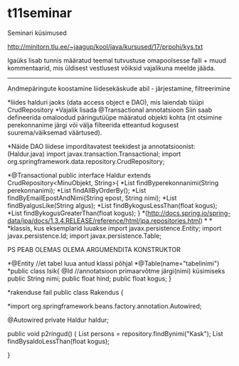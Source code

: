# t11seminar

Seminari küsimused

http://minitorn.tlu.ee/~jaagup/kool/java/kursused/17/prpohi/kys.txt

Igaüks lisab tunnis määratud teemal tutvustuse omapoolsesse faili + muud kommentaarid, mis üldisest vestlusest võiksid vajalikuna meelde jääda.
***************************
Andmepäringute koostamine liidesekäskude abil - järjestamine, filtreerimine

*liides halduri jaoks (data access object e DAO), mis laiendab tüüpi CrudRepository
*Vajalik lisada @Transactional annotatsioon
Siin saab defineerida omaloodud päringutüüpe määratud objekti kohta (nt otsimine perekonnanime järgi või välja filteerida etteantud kogusest suurema/väiksemad väärtused).

*Näide DAO liidese imporditavatest teekidest ja annotatsioonist:
(Haldur.java)
import javax.transaction.Transactional;
import org.springframework.data.repository.CrudRepository;

*@Transactional
public interface Haldur extends CrudRepository<MinuObjekt, String>{
     *List<Obejkt> findByperekonnanimi(String perekonnanimi);
     *List<Objekt> findAllByOrderBy();
     *List<Objekt> findByEmailEpostAndNimi(String epost, String nimi);
     *List<Objekt> findByalgusLike(String algus);
     *List<Objekt> findBykogusLessThan(float kogus);
     *List<Objekt> findBykogusGreaterThan(float kogus);
}
*(http://docs.spring.io/spring-data/jpa/docs/1.3.4.RELEASE/reference/html/jpa.repositories.html)
*
*
*klassis, kus eksemplarid luuakse
import javax.persistence.Entity;
import javax.persistence.Id;
import javax.persistence.Table;

PS PEAB OLEMAS OLEMA ARGUMENDITA KONSTRUKTOR

*@Entity   //et tabel luua antud klassi põhjal
*@Table(name="tabelinimi")
*public class Isik{
	@Id      //annotatsioon primaarvõtme järgi(nimi) küsimiseks
        public String nimi;
 	public float hind;
	public float kogus;
}


*rakenduse fail
public class Rakendus {

*import org.springframework.beans.factory.annotation.Autowired;  

@Autowired
private Haldur haldur;

   public void p2ringud() {
     List<Isik> persons = repository.findBynimi("Kask");
     List<Isik> findBysaldoLessThan(float kogus);

   }
 
